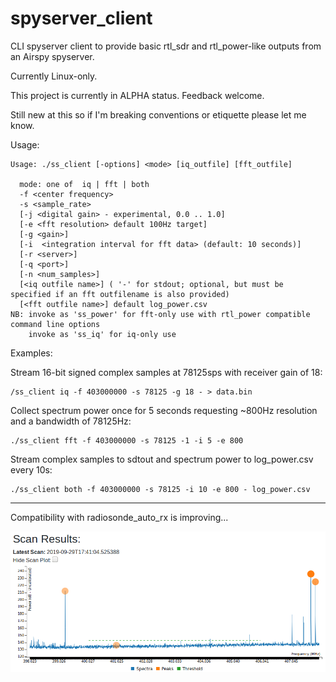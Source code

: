 # spyserver_client
CLI spyserver client to provide basic rtl_sdr and rtl_power-like outputs from an Airspy spyserver.

Currently Linux-only.

This project is currently in ALPHA status. Feedback welcome.

Still new at this so if I'm breaking conventions or etiquette please let me know.

Usage:
```
Usage: ./ss_client [-options] <mode> [iq_outfile] [fft_outfile]

  mode: one of  iq | fft | both
  -f <center frequency>
  -s <sample_rate>
  [-j <digital gain> - experimental, 0.0 .. 1.0]
  [-e <fft resolution> default 100Hz target]
  [-g <gain>]
  [-i  <integration interval for fft data> (default: 10 seconds)]
  [-r <server>]
  [-q <port>]
  [-n <num_samples>]
  [<iq outfile name>] ( '-' for stdout; optional, but must be specified if an fft outfilename is also provided)
  [<fft outfile name>] default log_power.csv
NB: invoke as 'ss_power' for fft-only use with rtl_power compatible command line options
    invoke as 'ss_iq' for iq-only use 

```

Examples:

Stream 16-bit signed complex samples at 78125sps with receiver gain of 18:
```
/ss_client iq -f 403000000 -s 78125 -g 18 - > data.bin
```

Collect spectrum power once for 5 seconds requesting ~800Hz resolution and a bandwidth of 78125Hz:
```
./ss_client fft -f 403000000 -s 78125 -1 -i 5 -e 800
```

Stream complex samples to sdtout and spectrum power to log_power.csv every 10s:
```
./ss_client both -f 403000000 -s 78125 -i 10 -e 800 - log_power.csv
```


----
Compatibility with radiosonde_auto_rx is improving...

![spectrum sample](spectrum.png)
